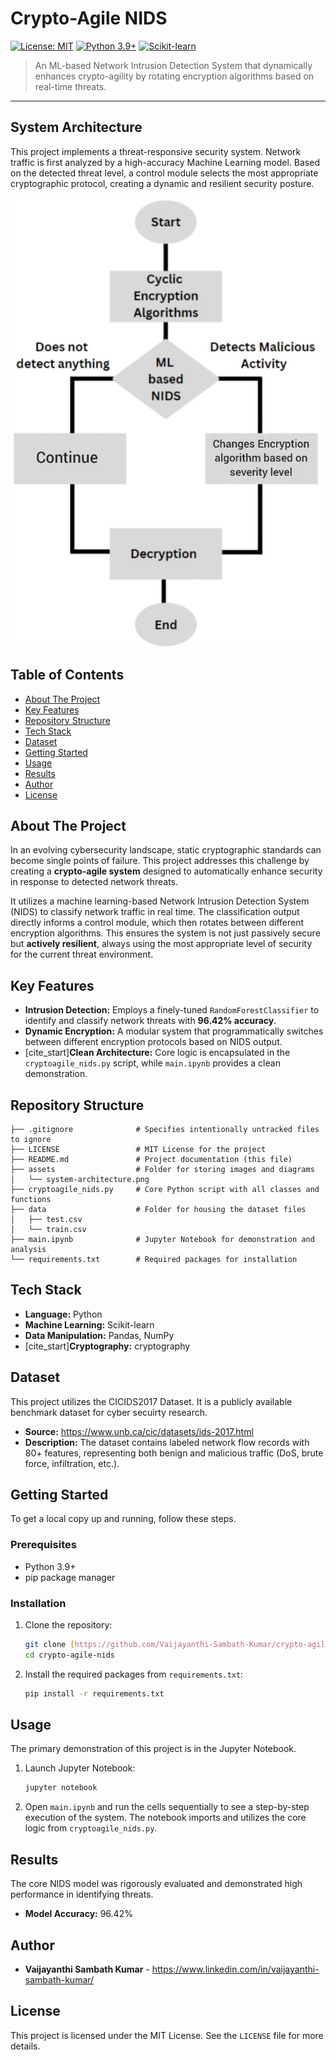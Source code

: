 # Crypto-Agile NIDS

[![License: MIT](https://img.shields.io/badge/License-MIT-yellow.svg)](https://opensource.org/licenses/MIT)
[![Python 3.9+](https://img.shields.io/badge/python-3.9+-blue.svg)](https://www.python.org/downloads/)
[![Scikit-learn](https://img.shields.io/badge/scikit--learn-F8991D.svg)](https://scikit-learn.org/stable/)

> An ML-based Network Intrusion Detection System that dynamically enhances crypto-agility by rotating encryption algorithms based on real-time threats.

---

## System Architecture

This project implements a threat-responsive security system. Network traffic is first analyzed by a high-accuracy Machine Learning model. Based on the detected threat level, a control module selects the most appropriate cryptographic protocol, creating a dynamic and resilient security posture.

![System Architecture Diagram](assets/system_design_diagram.jpg)

## Table of Contents

- [About The Project](#about-the-project)
- [Key Features](#key-features)
- [Repository Structure](#repository-structure)
- [Tech Stack](#tech-stack)
- [Dataset](#dataset)
- [Getting Started](#getting-started)
- [Usage](#usage)
- [Results](#results)
- [Author](#author)
- [License](#license)

## About The Project

In an evolving cybersecurity landscape, static cryptographic standards can become single points of failure. This project addresses this challenge by creating a **crypto-agile system** designed to automatically enhance security in response to detected network threats.

It utilizes a machine learning-based Network Intrusion Detection System (NIDS) to classify network traffic in real time. The classification output directly informs a control module, which then rotates between different encryption algorithms. This ensures the system is not just passively secure but **actively resilient**, always using the most appropriate level of security for the current threat environment.

## Key Features

* **Intrusion Detection:** Employs a finely-tuned `RandomForestClassifier` to identify and classify network threats with **96.42% accuracy**.
* **Dynamic Encryption:** A modular system that programmatically switches between different encryption protocols based on NIDS output.
* [cite_start]**Clean Architecture:** Core logic is encapsulated in the `cryptoagile_nids.py` script, while `main.ipynb` provides a clean demonstration. 

## Repository Structure

```
├── .gitignore              # Specifies intentionally untracked files to ignore
├── LICENSE                 # MIT License for the project
├── README.md               # Project documentation (this file)
├── assets                  # Folder for storing images and diagrams
│   └── system-architecture.png
├── cryptoagile_nids.py     # Core Python script with all classes and functions
├── data                    # Folder for housing the dataset files
│   ├── test.csv
│   └── train.csv
├── main.ipynb              # Jupyter Notebook for demonstration and analysis
└── requirements.txt        # Required packages for installation
```

## Tech Stack

* **Language:** Python
* **Machine Learning:** Scikit-learn
* **Data Manipulation:** Pandas, NumPy
* [cite_start]**Cryptography:** cryptography

## Dataset

This project utilizes the CICIDS2017 Dataset. It is a publicly available benchmark dataset for cyber secuirty research.

* **Source:** https://www.unb.ca/cic/datasets/ids-2017.html
* **Description:** The dataset contains labeled network flow records with 80+ features, representing both benign and malicious traffic (DoS, brute force, infiltration, etc.).

## Getting Started

To get a local copy up and running, follow these steps.

### Prerequisites

* Python 3.9+
* pip package manager

### Installation

1.  Clone the repository:
    ```sh
    git clone [https://github.com/Vaijayanthi-Sambath-Kumar/crypto-agile-nids.git](https://github.com/Vaijayanthi-Sambath-Kumar/crypto-agile-nids.git)
    cd crypto-agile-nids
    ```
2.  Install the required packages from `requirements.txt`:
    ```sh
    pip install -r requirements.txt
    ```

## Usage

The primary demonstration of this project is in the Jupyter Notebook.

1.  Launch Jupyter Notebook:
    ```sh
    jupyter notebook
    ```
2.  Open `main.ipynb` and run the cells sequentially to see a step-by-step execution of the system.  The notebook imports and utilizes the core logic from `cryptoagile_nids.py`. 

## Results

The core NIDS model was rigorously evaluated and demonstrated high performance in identifying threats.

* **Model Accuracy:** 96.42%

## Author

* **Vaijayanthi Sambath Kumar** - https://www.linkedin.com/in/vaijayanthi-sambath-kumar/

## License

This project is licensed under the MIT License. See the `LICENSE` file for more details.